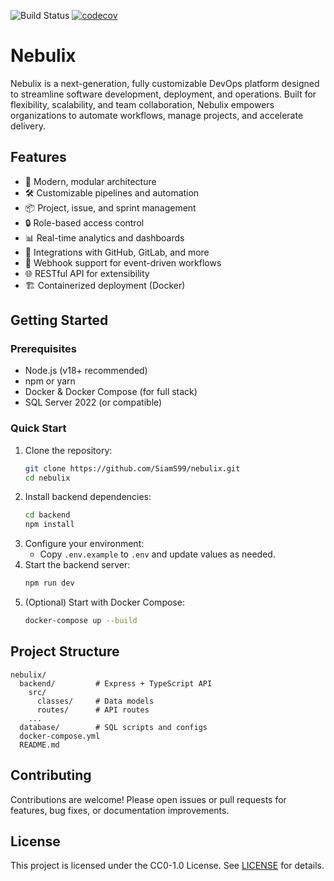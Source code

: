 
![Build Status](https://github.com/SiamS99/nebulix/actions/workflows/ci.yml/badge.svg)
[![codecov](https://codecov.io/gh/SiamS99/nebulix/branch/main/graph/badge.svg?token=5BL48C9HEZ)](https://codecov.io/gh/SiamS99/nebulix)
# Nebulix

Nebulix is a next-generation, fully customizable DevOps platform designed to streamline software development, deployment, and operations. Built for flexibility, scalability, and team collaboration, Nebulix empowers organizations to automate workflows, manage projects, and accelerate delivery.

## Features

- 🚀 Modern, modular architecture
- 🛠️ Customizable pipelines and automation
- 📦 Project, issue, and sprint management
- 🔒 Role-based access control
- 📊 Real-time analytics and dashboards
- 🔗 Integrations with GitHub, GitLab, and more
- 📝 Webhook support for event-driven workflows
- 🌐 RESTful API for extensibility
- 🏗️ Containerized deployment (Docker)

## Getting Started

### Prerequisites
- Node.js (v18+ recommended)
- npm or yarn
- Docker & Docker Compose (for full stack)
- SQL Server 2022 (or compatible)

### Quick Start

1. Clone the repository:
   ```sh
   git clone https://github.com/SiamS99/nebulix.git
   cd nebulix
   ```
2. Install backend dependencies:
   ```sh
   cd backend
   npm install
   ```
3. Configure your environment:
   - Copy `.env.example` to `.env` and update values as needed.
4. Start the backend server:
   ```sh
   npm run dev
   ```
5. (Optional) Start with Docker Compose:
   ```sh
   docker-compose up --build
   ```

## Project Structure

```
nebulix/
  backend/         # Express + TypeScript API
    src/
      classes/     # Data models
      routes/      # API routes
    ...
  database/        # SQL scripts and configs
  docker-compose.yml
  README.md
```

## Contributing

Contributions are welcome! Please open issues or pull requests for features, bug fixes, or documentation improvements.

## License

This project is licensed under the CC0-1.0 License. See [LICENSE](LICENSE) for details.
